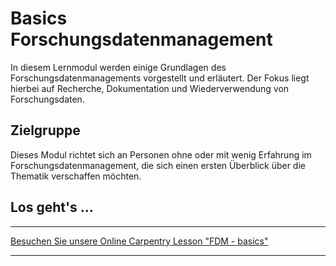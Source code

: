 # Basics Forschungsdatenmanagement

In diesem Lernmodul werden einige Grundlagen des Forschungsdatenmanagements vorgestellt und erläutert.
Der Fokus liegt hierbei auf Recherche, Dokumentation und Wiederverwendung von Forschungsdaten.


## Zielgruppe

Dieses Modul richtet sich an Personen ohne oder mit wenig Erfahrung im Forschungsdatenmanagement, die sich einen ersten Überblick über die Thematik verschaffen möchten.

## Los geht's ...

------------------------------------------------------------------------

[Besuchen Sie unsere Online Carpentry Lesson "FDM - basics"](https://dr-eberle-zentrum.github.io/FDM-basics/)

------------------------------------------------------------------------
